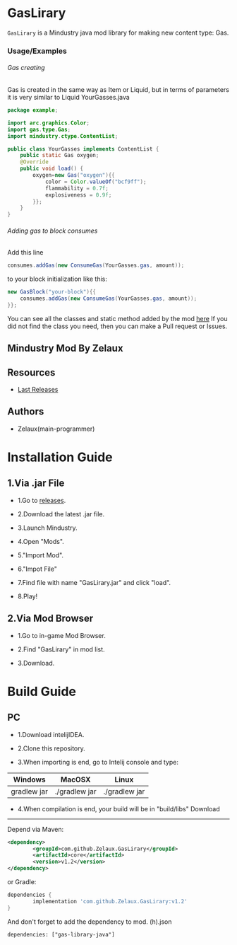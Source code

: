 GasLirary
========
`GasLirary` is a Mindustry java mod library for making new content type: Gas.
### Usage/Examples
###### Gas creating
Gas is created in the same way as Item or Liquid, but in terms of parameters it is very similar to Liquid
YourGasses.java
```java
package example;

import arc.graphics.Color;
import gas.type.Gas;
import mindustry.ctype.ContentList;

public class YourGasses implements ContentList {
    public static Gas oxygen;
    @Override
    public void load() {
        oxygen=new Gas("oxygen"){{
            color = Color.valueOf("bcf9ff");
            flammability = 0.7f;
            explosiveness = 0.9f;
        }};
    }
}
```

###### Adding gas to block consumes
Add this line
```java
consumes.addGas(new ConsumeGas(YourGasses.gas, amount));
``` 
to your block initialization like this:
```java
new GasBlock("your-block"){{
    consumes.addGas(new ConsumeGas(YourGasses.gas, amount));
}};
```

You can see all the classes and static method added by the mod [here](https://github.com/Zelaux/GasLibrary/blob/master/AllClassesAndMethods.md "All classes and method")
If you did not find the class you need, then you can make a Pull request or Issues.

## Mindustry Mod By Zelaux

## Resources
- [Last Releases](https://github.com/Zelaux/GasLirary/releases)

## Authors
- Zelaux(main-programmer)


# Installation Guide
## 1.Via .jar File
* 1.Go to [releases](https://github.com/Zelaux/GasLirary/releases).

* 2.Download the latest .jar file.

* 3.Launch Mindustry.

* 4.Open "Mods".

* 5."Import Mod".

* 6."Impot File"

* 7.Find file with name "GasLirary.jar" and click "load".

* 8.Play!

## 2.Via Mod Browser
* 1.Go to in-game Mod Browser.

* 2.Find "GasLirary" in mod list.

* 3.Download.  

# Build Guide

## PC

* 1.Download intelijIDEA.

* 2.Clone this repository.

* 3.When importing is end, go to Intelij console and type:

Windows      |  MacOSX       | Linux
------------ | ------------- | -------------
gradlew jar  | ./gradlew jar | ./gradlew jar

* 4.When compilation is end, your build will be in "build/libs"
Download
--------

Depend via Maven:
```xml
<dependency>
	    <groupId>com.github.Zelaux.GasLirary</groupId>
	    <artifactId>core</artifactId>
	    <version>v1.2</version>
</dependency>
```
or Gradle:
```groovy
dependencies {
        implementation 'com.github.Zelaux.GasLirary:v1.2'
}
```

And don't forget to add the dependency to mod. (h).json
```hjson
dependencies: ["gas-library-java"]
```
